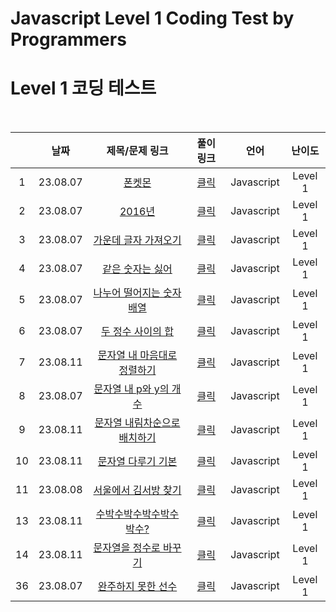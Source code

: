 # Javascript Level 1 Coding Test by Programmers
# Level 1 코딩 테스트

<br>

||날짜|제목/문제 링크|풀이 링크|언어|난이도|
|:---:|:---:|:---:|:---:|:---:|:---:|
|1|23.08.07|[폰켓몬](https://school.programmers.co.kr/learn/courses/30/lessons/1845)|[클릭](./solution/phoneketmon.js)|Javascript|Level 1|
|2|23.08.07|[2016년](https://school.programmers.co.kr/learn/courses/30/lessons/12901?language=javascript)|[클릭](./solution/2016.js)|Javascript|Level 1|
|3|23.08.07|[가운데 글자 가져오기](https://school.programmers.co.kr/learn/courses/30/lessons/12903?language=javascript)|[클릭](./solution/center_text.js)|Javascript|Level 1|
|4|23.08.07|[같은 숫자는 싫어](https://school.programmers.co.kr/learn/courses/30/lessons/12906?language=javascript)|[클릭](./solution/dislike_same-number.js)|Javascript|Level 1|
|5|23.08.07|[나누어 떨어지는 숫자 배열](https://school.programmers.co.kr/learn/courses/30/lessons/12910?language=javascript)|[클릭](./solution/modulo_array.js)|Javascript|Level 1|
|6|23.08.07|[두 정수 사이의 합](https://school.programmers.co.kr/learn/courses/30/lessons/12912?language=javascript)|[클릭](./solution/sum_two-num.js)|Javascript|Level 1|
|7|23.08.11|[문자열 내 마음대로 정렬하기](https://school.programmers.co.kr/learn/courses/30/lessons/12915?language=javascript)|[클릭](./solution/string_sort_wanna.js)|Javascript|Level 1|
|8|23.08.07|[문자열 내 p와 y의 개수](https://school.programmers.co.kr/learn/courses/30/lessons/12916?language=javascript)|[클릭](./solution/count_p-y.js)|Javascript|Level 1|
|9|23.08.11|[문자열 내림차순으로 배치하기](https://school.programmers.co.kr/learn/courses/30/lessons/12917?language=javascript)|[클릭](./solution/count_p-y.js)|Javascript|Level 1|
|10|23.08.11|[문자열 다루기 기본](https://school.programmers.co.kr/learn/courses/30/lessons/12918?language=javascript)|[클릭](./solution/string_basic.js)|Javascript|Level 1|
|11|23.08.08|[서울에서 김서방 찾기](https://school.programmers.co.kr/learn/courses/30/lessons/12919?language=javascript)|[클릭](./solution/kim.js)|Javascript|Level 1|
|13|23.08.11|[수박수박수박수박수박수?](https://school.programmers.co.kr/learn/courses/30/lessons/12922?language=javascript)|[클릭](./solution/watermelon.js)|Javascript|Level 1|
|14|23.08.11|[문자열을 정수로 바꾸기](https://school.programmers.co.kr/learn/courses/30/lessons/12925?language=javascript)|[클릭](./solution/string_to_num.js)|Javascript|Level 1|
|36|23.08.07|[완주하지 못한 선수](https://school.programmers.co.kr/learn/courses/30/lessons/42576?language=javascript)|[클릭](./solution/failed_runner.js)|Javascript|Level 1|